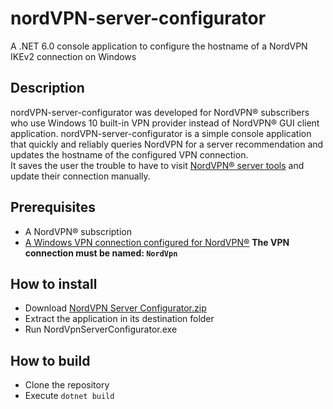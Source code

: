 # nordVPN-server-configurator
A .NET 6.0 console application to configure the hostname of a NordVPN IKEv2 connection on Windows
## Description
nordVPN-server-configurator was developed for NordVPN® subscribers who use Windows 10 built-in VPN provider instead of NordVPN® GUI client application. nordVPN-server-configurator is a simple console application that quickly and reliably queries NordVPN for a server recommendation and updates the hostname of the configured VPN connection.  
It saves the user the trouble to have to visit [NordVPN® server tools](https://nordvpn.com/servers/tools/) and update their connection manually.
## Prerequisites
* A NordVPN® subscription
* [A Windows VPN connection configured for NordVPN®](https://support.nordvpn.com/Connectivity/Windows/1047410092/How-to-connect-to-NordVPN-with-IKEv2-IPSec-on-Windows-10.htm) **The VPN connection must be named: `NordVpn`**
## How to install 
* Download [NordVPN Server Configurator.zip](https://github.com/douarremaxime/nordVPN-server-configurator/blob/master/NordVPN%20Server%20Configurator.zip)
* Extract the application in its destination folder
* Run NordVpnServerConfigurator.exe
## How to build
* Clone the repository
* Execute `dotnet build`
